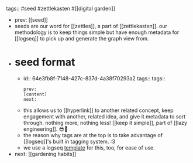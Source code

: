 tags:: #seed #zettlekasten #[[digital garden]]

- prev: [[seed]]
- seeds are our word for [[zettles]], a part of [[zettlekasten]]. our methodology is to keep things simple but have enough metadata for [[logseq]] to pick up and generate the graph view from.
- # seed format
	- id:: 64e3fb8f-7148-427c-837d-4a38f70293a2
	  tags::
	  tags::
	  ```
	  prev:
	  [content]
	  next:
	  ```
	- this allows us to [[hyperlink]] to another related concept, keep engagement with another, related idea, and give it metadata to sort through. nothing more, nothing less! [[keep it simple]], part of [[lazy engineering]]. 😎🤙
	- the reason why tags are at the top is to take advantage of [[logseq]]'s built in tagging system. :3
	- we use a logseq [template](logseq://graph/garden?block-id=64db7d5e-9da5-432a-aa11-f97ae5d113ec) for this, too, for ease of use.
- next: [[gardening habits]]